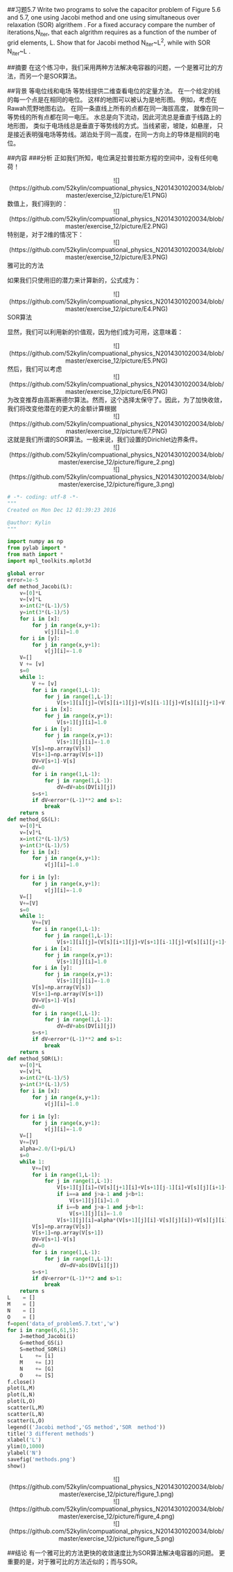 
##习题5.7 
Write two programs to solve the capacitor problem of Figure 5.6 and 5.7, one 
using Jacobi method and one using simultaneous over relaxation (SOR) algrithem . For a fixed accuracy
compare the number of iterations,N<sub>iter</sub>, that 
each algrithm requires as a function of the number of grid elements, L. Show 
that for Jacobi method N<sub>iter</sub>~L<sup>2</sup>, while with SOR N<sub>iter</sub>~L .

##摘要
在这个练习中，我们采用两种方法解决电容器的问题，一个是雅可比的方法，而另一个是SOR算法。

##背景
等电位线和电场
等势线提供二维查看电位的定量方法。
在一个给定的线的每一个点是在相同的电位。
这样的地图可以被认为是地形图。
例如，考虑在Rawah荒野地图右边。
在同一条直线上所有的点都在同一海拔高度，
就像在同一等势线的所有点都在同一电压。
水总是向下流动，因此河流总是垂直于线路上的地形图，
类似于电场线总是垂直于等势线的方式。当线紧密，坡陡，如悬崖，
只是接近表明强电场等势线。湖泊处于同一高度，在同一方向上的导体是相同的电位。


##内容
###分析
正如我们所知，电位满足拉普拉斯方程的空间中，没有任何电荷！
   <div align=center>
![](https://github.com/52kylin/compuational_physics_N2014301020034/blob/master/exercise_12/picture/E1.PNG)
</div>
数值上，我们得到的：
   <div align=center>
![](https://github.com/52kylin/compuational_physics_N2014301020034/blob/master/exercise_12/picture/E2.PNG)
</div>
特别是，对于2维的情况下：
   <div align=center>
![](https://github.com/52kylin/compuational_physics_N2014301020034/blob/master/exercise_12/picture/E3.PNG)
</div>
雅可比的方法

如果我们只使用旧的潜力来计算新的，公式成为：
   <div align=center>
![](https://github.com/52kylin/compuational_physics_N2014301020034/blob/master/exercise_12/picture/E4.PNG)
</div>
SOR算法

显然，我们可以利用新的价值观，因为他们成为可用，这意味着：
   <div align=center>
![](https://github.com/52kylin/compuational_physics_N2014301020034/blob/master/exercise_12/picture/E5.PNG)
</div>
然后，我们可以考虑
   <div align=center>
![](https://github.com/52kylin/compuational_physics_N2014301020034/blob/master/exercise_12/picture/E6.PNG)
</div>
为改变推荐由高斯赛德尔算法。然而，这个选择太保守了。因此，为了加快收敛，我们将改变他潜在的更大的金额计算根据
   <div align=center>
![](https://github.com/52kylin/compuational_physics_N2014301020034/blob/master/exercise_12/picture/E7.PNG)
</div>
这就是我们所谓的SOR算法。一般来说，我们设置的Dirichlet边界条件。
   <div align=center>
   ![](https://github.com/52kylin/compuational_physics_N2014301020034/blob/master/exercise_12/picture/figure_2.png)
   </div>
   <div align=center>
   ![](https://github.com/52kylin/compuational_physics_N2014301020034/blob/master/exercise_12/picture/figure_3.png)
   </div>

```python
# -*- coding: utf-8 -*-
"""
Created on Mon Dec 12 01:39:23 2016

@author: Kylin
"""

import numpy as np
from pylab import *
from math import *
import mpl_toolkits.mplot3d

global error
error=1e-5
def method_Jacobi(L):
    v=[0]*L
    v=[v]*L
    x=int(2*(L-1)/5)
    y=int(3*(L-1)/5)
    for i in [x]:
        for j in range(x,y+1):
            v[j][i]=1.0
    for i in [y]:
        for j in range(x,y+1):
            v[j][i]=-1.0
    V=[]
    V += [v]
    s=0
    while 1:
        V += [v]
        for i in range(1,L-1):
            for j in range(1,L-1):
                V[s+1][i][j]=(V[s][i+1][j]+V[s][i-1][j]+V[s][i][j+1]+V[s][i][j-1])/4.0
        for i in [x]:
            for j in range(x,y+1):
                V[s+1][j][i]=1.0
        for i in [y]:
            for j in range(x,y+1):
                V[s+1][j][i]=-1.0
        V[s]=np.array(V[s])
        V[s+1]=np.array(V[s+1])
        DV=V[s+1]-V[s]
        dV=0
        for i in range(1,L-1):
            for j in range(1,L-1):
                dV=dV+abs(DV[i][j])
        s=s+1
        if dV<error*(L-1)**2 and s>1:
            break
    return s
def method_GS(L):
    v=[0]*L
    v=[v]*L
    x=int(2*(L-1)/5)
    y=int(3*(L-1)/5)
    for i in [x]:
        for j in range(x,y+1):
            v[j][i]=1.0

    for i in [y]:
        for j in range(x,y+1):
            v[j][i]=-1.0   
    V=[]
    V+=[V]
    s=0
    while 1:
        V+=[V]
        for i in range(1,L-1):
            for j in range(1,L-1):
                V[s+1][i][j]=(V[s][i+1][j]+V[s+1][i-1][j]+V[s][i][j+1]+V[s+1][i][j-1])/4.0
        for i in [x]:
            for j in range(x,y+1):
                V[s+1][j][i]=1.0
        for i in [y]:
            for j in range(x,y+1):
                V[s+1][j][i]=-1.0
        V[s]=np.array(V[s])
        V[s+1]=np.array(V[s+1])
        DV=V[s+1]-V[s]
        dV=0
        for i in range(1,L-1):
            for j in range(1,L-1):
                dV=dV+abs(DV[i][j])
        s=s+1
        if dV<error*(L-1)**2 and s>1:
            break
    return s
def method_SOR(L):
    v=[0]*L
    v=[v]*L
    x=int(2*(L-1)/5)
    y=int(3*(L-1)/5)
    for i in [x]:
        for j in range(x,y+1):
            v[j][i]=1.0

    for i in [y]:
        for j in range(x,y+1):
            v[j][i]=-1.0   
    V=[]
    V+=[V]
    alpha=2.0/(1+pi/L)
    s=0
    while 1:
        V+=[V]
        for i in range(1,L-1):
            for j in range(1,L-1):               
                V[s+1][j][i]=(V[s][j+1][i]+V[s+1][j-1][i]+V[s][j][i+1]+V[s+1][j][i-1])/4.0
                if i==a and j>a-1 and j<b+1:
                    V[s+1][j][i]=1.0
                if i==b and j>a-1 and j<b+1:
                    V[s+1][j][i]=-1.0
                V[s+1][j][i]=alpha*(V[s+1][j][i]-V[s][j][i])+V[s][j][i] 
        V[s]=np.array(V[s])
        V[s+1]=np.array(V[s+1])
        DV=V[s+1]-V[s]
        dV=0
        for i in range(1,L-1):
            for j in range(1,L-1):
                 dV=dV+abs(DV[i][j])
        s=s+1
        if dV<error*(L-1)**2 and s>1:
            break
    return s
L    = []
M    = []
N    = []
O    = []
f=open('data_of_problem5.7.txt','w')
for i in range(6,61,5):
    J=method_Jacobi(i)
    G=method_GS(i)
    S=method_SOR(i)
    L    += [i]
    M    += [J]
    N    += [G]
    O    += [S]
f.close()
plot(L,M)
plot(L,N)
plot(L,O)
scatter(L,M)
scatter(L,N)
scatter(L,O)
legend(('Jacobi method','GS method','SOR  method'))
title('3 different methods')
xlabel('L')
ylim(0,1000)
ylabel('N')
savefig('methods.png')
show()
```
   <div align=center>
   ![](https://github.com/52kylin/compuational_physics_N2014301020034/blob/master/exercise_12/picture/figure_1.png)
   </div>
   <div align=center>
   ![](https://github.com/52kylin/compuational_physics_N2014301020034/blob/master/exercise_12/picture/figure_4.png)
   </div>
   <div align=center>
   ![](https://github.com/52kylin/compuational_physics_N2014301020034/blob/master/exercise_12/picture/figure_5.png)
   </div>



##结论
有一个雅可比的方法更快的收敛速度比为SOR算法解决电容器的问题。
更重要的是，对于雅可比的方法近似的；而与SOR。
